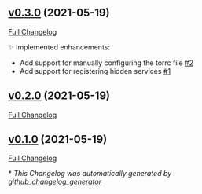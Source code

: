 

## [v0.3.0](https://github.com/kzu/dotnet-tor/tree/v0.3.0) (2021-05-19)

[Full Changelog](https://github.com/kzu/dotnet-tor/compare/v0.2.0...v0.3.0)

:sparkles: Implemented enhancements:

- Add support for manually configuring the torrc file [\#2](https://github.com/kzu/dotnet-tor/issues/2)
- Add support for registering hidden services [\#1](https://github.com/kzu/dotnet-tor/issues/1)

## [v0.2.0](https://github.com/kzu/dotnet-tor/tree/v0.2.0) (2021-05-19)

[Full Changelog](https://github.com/kzu/dotnet-tor/compare/v0.1.0...v0.2.0)

## [v0.1.0](https://github.com/kzu/dotnet-tor/tree/v0.1.0) (2021-05-19)

[Full Changelog](https://github.com/kzu/dotnet-tor/compare/67bd41f468f39d068c83c5b958b64c5afb96cd3a...v0.1.0)



\* *This Changelog was automatically generated by [github_changelog_generator](https://github.com/github-changelog-generator/github-changelog-generator)*

